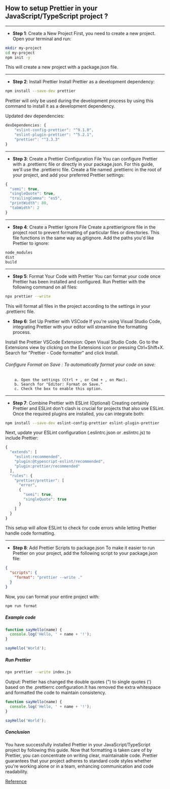 ## How to setup Prettier in your JavaScript/TypeScript project ?

---

- <b>Step 1</b>: Create a New Project
  First, you need to create a new project. Open your terminal and run:

```bash
mkdir my-project
cd my-project
npm init -y
```

This will create a new project with a package.json file.

---

- <b>Step 2</b>: Install Prettier
  Install Prettier as a development dependency:

```bash
npm install --save-dev prettier
```

Prettier will only be used during the development process by using this command to install it as a development dependency.

Updated dev dependencies:

```js
devDependencies: {
    "eslint-config-prettier": "^9.1.0",
    "eslint-plugin-prettier": "^5.2.1",
    "prettier": "^3.3.3"
}
```

---

- <b>Step 3</b>: Create a Prettier Configuration File
  You can configure Prettier with a .prettierrc file or directly in your package.json. For this guide, we'll use the .prettierrc file. Create a file named .prettierrc in the root of your project, and add your preferred Prettier settings:

```js
{
  "semi": true,
  "singleQuote": true,
  "trailingComma": "es5",
  "printWidth": 80,
  "tabWidth": 2
}
```

---

- <b>Step 4</b>: Create a Prettier Ignore File
  Create a.prettierignore file in the project root to prevent formatting of particular files or directories. This file functions in the same way as.gitignore. Add the paths you'd like Prettier to ignore:

```bash
node_modules
dist
build
```

---

- <b>Step 5</b>: Format Your Code with Prettier
  You can format your code once Prettier has been installed and configured. Run Prettier with the following command on all files:

```bash
npx prettier --write
```

This will format all files in the project according to the settings in your .prettierrc file.

- <b>Step 6</b>: Set Up Prettier with VSCode
  If you're using Visual Studio Code, integrating Prettier with your editor will streamline the formatting process.

Install the Prettier VSCode Extension: Open Visual Studio Code. Go to the Extensions view by clicking on the Extensions icon or pressing Ctrl+Shift+X. Search for "Prettier - Code formatter" and click Install.

###### Configure Format on Save : To automatically format your code on save:

        a. Open the settings (Ctrl + , or Cmd + , on Mac).
        b. Search for "Editor: Format on Save."
        c. Check the box to enable this option.

---

- <b>Step 7</b>: Combine Prettier with ESLint (Optional)
  Creating certainly Prettier and ESLint don't clash is crucial for projects that also use ESLint. Once the required plugins are installed, you can integrate both:

```bash
npm install --save-dev eslint-config-prettier eslint-plugin-prettier
```

Next, update your ESLint configuration (.eslintrc.json or .eslintrc.js) to include Prettier:

```js
{
  "extends": [
    "eslint:recommended",
    "plugin:@typescript-eslint/recommended",
    "plugin:prettier/recommended"
  ],
  "rules": {
    "prettier/prettier": [
      "error",
      {
        "semi": true,
        "singleQuote": true
      }
    ]
  }
}
```

This setup will allow ESLint to check for code errors while letting Prettier handle code formatting.

---

- <b>Step 8</b>: Add Prettier Scripts to package.json
  To make it easier to run Prettier on your project, add the following script to your package.json file:

```json
{
  "scripts": {
    "format": "prettier --write ."
  }
}
```

Now, you can format your entire project with:

```bash
npm run format
```

##### Example code

```js
function sayHello(name) {
  console.log('Hello, ' + name + '!');
}

sayHello('World');
```

##### Run Prettier

```bash
npx prettier --write index.js
```

Output: Prettier has changed the double quotes (") to single quotes (') based on the .prettierrc configuration.It has removed the extra whitespace and formatted the code to maintain consistency.

```js
function sayHello(name) {
  console.log('Hello, ' + name + '!');
}

sayHello('World');
```

##### Conclusion

You have successfully installed Prettier in your JavaScript/TypeScript project by following this guide. Now that formatting is taken care of by Prettier, you can concentrate on writing clear, maintainable code. Prettier guarantees that your project adheres to standard code styles whether you're working alone or in a team, enhancing communication and code readability.

[Reference](https://www.geeksforgeeks.org/how-to-set-up-prettier-in-your-javascript-typescript-project/)

